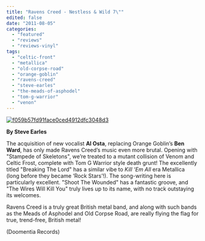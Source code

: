 ```yaml
---
title: "Ravens Creed - Nestless & Wild 7\""
edited: false
date: "2011-08-05"
categories:
  - "featured"
  - "reviews"
  - "reviews-vinyl"
tags:
  - "celtic-front"
  - "metallica"
  - "old-corpse-road"
  - "orange-goblin"
  - "ravens-creed"
  - "steve-earles"
  - "the-meads-of-asphodel"
  - "tom-g-warrior"
  - "venon"
---
```


[![](http://www.hellbound.ca/wp-content/uploads/2011/08/f059b57fd91face0ced4912dfc3048d3.jpg "f059b57fd91face0ced4912dfc3048d3")](http://www.hellbound.ca/wp-content/uploads/2011/08/f059b57fd91face0ced4912dfc3048d3.jpg)

**By Steve Earles**

The acquisition of new vocalist **Al Osta**, replacing Orange Goblin’s **Ben Ward**, has only made Ravens Creed’s music even more brutal. Opening with "Stampede of Skeletons", we’re treated to a mutant collision of Venom and Celtic Frost, complete with Tom G Warrior style death grunt! The excellently titled "Breaking The Lord" has a similar vibe to _Kill ‘Em All_ era Metallica (long before they became ‘Rock Stars’!). The song-writing here is particularly excellent. "Shoot The Wounded" has a fantastic groove, and "The Wires Will Kill You" truly lives up to its name, with no track outstaying its welcomes.

Ravens Creed is a truly great British metal band, and along with such bands as the Meads of Asphodel and Old Corpse Road, are really flying the flag for true, trend-free, British metal!

(Doomentia Records)
